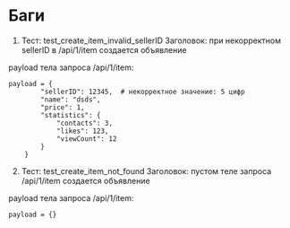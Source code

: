# Баги
1. Тест: test_create_item_invalid_sellerID
Заголовок: при некорректном sellerID в /api/1/item создается объявление

payload тела запроса /api/1/item:
```
payload = {
        "sellerID": 12345,  # некорректное значение: 5 цифр
        "name": "dsds",
        "price": 1,
        "statistics": {
            "contacts": 3,
            "likes": 123,
            "viewCount": 12
        }
    }
```

2. Тест: test_create_item_not_found
Заголовок: пустом теле запроса /api/1/item создается объявление

payload тела запроса /api/1/item:
```
payload = {}
```